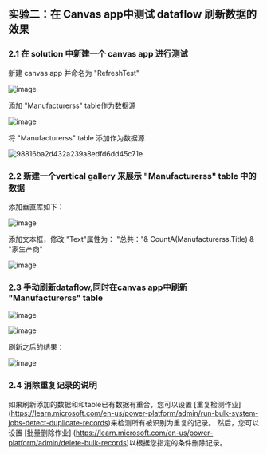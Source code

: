 ## 实验二：在 Canvas app中测试 dataflow 刷新数据的效果
### 2.1 在 solution 中新建一个 canvas app 进行测试

新建 canvas app 并命名为 "RefreshTest"

![image](https://user-images.githubusercontent.com/34478391/203124521-8ca8f441-3108-47d9-8158-6d4a110f6595.png)

添加 "Manufacturerss" table作为数据源

![image](https://user-images.githubusercontent.com/34478391/203125211-2f3ee06f-3c3a-43fa-a255-d8236077a9f8.png)

将 "Manufacturerss" table 添加作为数据源

![98816ba2d432a239a8edfd6dd45c71e](https://user-images.githubusercontent.com/34478391/203129535-bb1b4489-0ac1-4d0d-aca2-efce7783140e.jpg)

### 2.2 新建一个vertical gallery 来展示 "Manufacturerss" table 中的数据

添加垂直库如下：

![image](https://user-images.githubusercontent.com/34478391/203139316-e115d08c-57ce-4534-8df9-29f9d4b96027.png)

添加文本框，修改 "Text"属性为： "总共："& CountA(Manufacturerss.Title) & "家生产商"

![image](https://user-images.githubusercontent.com/34478391/203139641-138c6b63-4759-4e60-b381-b100d5d0f657.png)

### 2.3 手动刷新dataflow,同时在canvas app中刷新 "Manufacturerss" table

![image](https://user-images.githubusercontent.com/34478391/203139964-d7227001-cec5-4f41-aea0-6617cd24f4c0.png)

![image](https://user-images.githubusercontent.com/34478391/203140074-d9fa004d-392e-4d75-80d8-848286c78edd.png)

刷新之后的结果：

![image](https://user-images.githubusercontent.com/34478391/203140289-239db7b3-863c-42ab-b389-7707eb529cb3.png)

### 2.4 消除重复记录的说明

如果刷新添加的数据和和table已有数据有重合，您可以设置 [重复检测作业] (https://learn.microsoft.com/en-us/power-platform/admin/run-bulk-system-jobs-detect-duplicate-records)来检测所有被识别为重复的记录。 然后，您可以设置 [批量删除作业] (https://learn.microsoft.com/en-us/power-platform/admin/delete-bulk-records)以根据您指定的条件删除记录。
